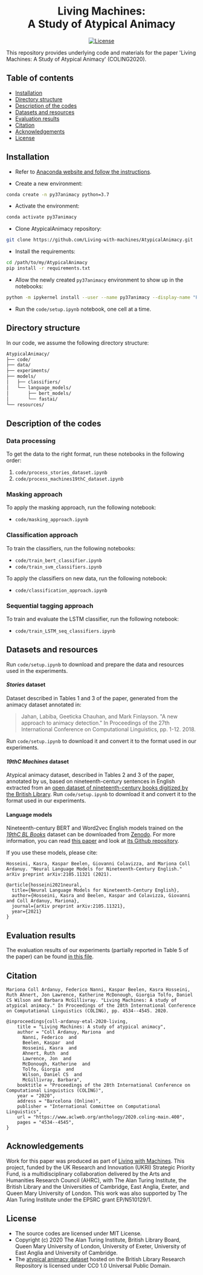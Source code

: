 <div align="center">
    <h1>Living Machines:<br>
      A Study of Atypical Animacy</h1>
</div>
 
<p align="center">
    <a href="https://github.com/Living-with-machines/AtypicalAnimacy/blob/main/LICENSE">
        <img alt="License" src="https://img.shields.io/badge/License-MIT-yellow.svg">
    </a>
    <br/>
</p>

This repository provides underlying code and materials for the paper 'Living Machines: A Study of Atypical Animacy' (COLING2020).

## Table of contents

* [Installation](https://github.com/Living-with-machines/AtypicalAnimacy/#installation)
* [Directory structure](https://github.com/Living-with-machines/AtypicalAnimacy/#directory-structure)
* [Description of the codes](https://github.com/Living-with-machines/AtypicalAnimacy/#description-of-the-codes)
* [Datasets and resources](https://github.com/Living-with-machines/AtypicalAnimacy/#datasets-and-resources)
* [Evaluation results](https://github.com/Living-with-machines/AtypicalAnimacy/#evaluation-results)
* [Citation](https://github.com/Living-with-machines/AtypicalAnimacy/#citation)
* [Acknowledgements](https://github.com/Living-with-machines/AtypicalAnimacy/#acknowledgements)
* [License](https://github.com/Living-with-machines/AtypicalAnimacy/#license)

## Installation

* Refer to [Anaconda website and follow the instructions](https://docs.anaconda.com/anaconda/install/).

* Create a new environment:

```bash
conda create -n py37animacy python=3.7
```

* Activate the environment:

```bash
conda activate py37animacy
```

* Clone AtypicalAnimacy repository:

```bash
git clone https://github.com/Living-with-machines/AtypicalAnimacy.git
```

* Install the requirements:

```bash
cd /path/to/my/AtypicalAnimacy
pip install -r requirements.txt
```

* Allow the newly created `py37animacy` environment to show up in the notebooks:

```bash
python -m ipykernel install --user --name py37animacy --display-name "Python (py37animacy)"
```

* Run the `code/setup.ipynb` notebook, one cell at a time.


## Directory structure

In our code, we assume the following directory structure:

```bash
AtypicalAnimacy/
├── code/
├── data/
├── experiments/
├── models/
│   ├── classifiers/
│   └── language_models/
│       ├── bert_models/
│       └── fastai/
└── resources/
```

## Description of the codes

### Data processing
To get the data to the right format, run these notebooks in the following order:
1. `code/process_stories_dataset.ipynb`
2. `code/process_machines19thC_dataset.ipynb`

### Masking approach

To apply the masking approach, run the following notebook:
* `code/masking_approach.ipynb`

### Classification approach

To train the classifiers, run the following notebooks:
* `code/train_bert_classifier.ipynb`
* `code/train_svm_classifiers.ipynb`

To apply the classifiers on new data, run the following notebook:
* `code/classification_approach.ipynb`

### Sequential tagging approach
To train and evaluate the LSTM classifier, run the following notebook:
* `code/train_LSTM_seq_classifiers.ipynb`

## Datasets and resources

Run `code/setup.ipynb` to download and prepare the data and resources used in the experiments.

#### _Stories_ dataset
Dataset described in Tables 1 and 3 of the paper, generated from the animacy dataset annotated in:
  > Jahan, Labiba, Geeticka Chauhan, and Mark Finlayson. "A new approach to animacy detection." In Proceedings of the 27th International Conference on Computational Linguistics, pp. 1-12. 2018.

Run `code/setup.ipynb` to download it and convert it to the format used in our experiments.
  
#### _19thC Machines_ dataset
Atypical animacy dataset, described in Tables 2 and 3 of the paper, annotated by us, based on nineteenth-century sentences in English extracted from an [open dataset of nineteenth-century books digitized by the British Library](https://data.bl.uk/digbks/db14.html). Run `code/setup.ipynb` to download it and convert it to the format used in our experiments.

#### Language models
Nineteenth-century BERT and Word2vec English models trained on the [_19thC BL Books_](https://data.bl.uk/digbks/db14.html) dataset can be downloaded from [Zenodo](https://zenodo.org/record/4782245). For more information, you can read [this paper](https://arxiv.org/abs/2105.11321) and look at [its Github repository](https://github.com/Living-with-machines/histLM).

If you use these models, please cite:
```
Hosseini, Kasra, Kaspar Beelen, Giovanni Colavizza, and Mariona Coll Ardanuy. "Neural Language Models for Nineteenth-Century English." arXiv preprint arXiv:2105.11321 (2021).
```

```
@article{hosseini2021neural,
  title={Neural Language Models for Nineteenth-Century English},
  author={Hosseini, Kasra and Beelen, Kaspar and Colavizza, Giovanni and Coll Ardanuy, Mariona},
  journal={arXiv preprint arXiv:2105.11321},
  year={2021}
}
```

## Evaluation results

The evaluation results of our experiments (partially reported in Table 5 of the paper) can be found [in this file](https://github.com/Living-with-machines/AtypicalAnimacy/blob/main/evaluation.md).

## Citation

```
Mariona Coll Ardanuy, Federico Nanni, Kaspar Beelen, Kasra Hosseini, Ruth Ahnert, Jon Lawrence, Katherine McDonough, Giorgia Tolfo, Daniel CS Wilson and Barbara McGillivray. "Living Machines: A study of atypical animacy." In Proceedings of the 28th International Conference on Computational Linguistics (COLING), pp. 4534--4545. 2020.
```

```
@inproceedings{coll-ardanuy-etal-2020-living,
    title = "Living Machines: A study of atypical animacy",
    author = "Coll Ardanuy, Mariona  and
      Nanni, Federico  and
      Beelen, Kaspar  and
      Hosseini, Kasra  and
      Ahnert, Ruth  and
      Lawrence, Jon  and
      McDonough, Katherine  and
      Tolfo, Giorgia  and
      Wilson, Daniel CS  and
      McGillivray, Barbara",
    booktitle = "Proceedings of the 28th International Conference on Computational Linguistics (COLING)",
    year = "2020",
    address = "Barcelona (Online)",
    publisher = "International Committee on Computational Linguistics",
    url = "https://www.aclweb.org/anthology/2020.coling-main.400",
    pages = "4534--4545",
}
```

## Acknowledgements

Work for this paper was produced as part of [Living with Machines](http://livingwithmachines.ac.uk/). This project, funded by the UK Research and Innovation (UKRI) Strategic Priority Fund, is a multidisciplinary collaboration delivered by the Arts and Humanities Research Council (AHRC), with The Alan Turing Institute, the British Library and the Universities of Cambridge, East Anglia, Exeter, and Queen Mary University of London. This work was also supported by The Alan Turing Institute under the EPSRC grant EP/N510129/1.

## License

- The source codes are licensed under MIT License.
- Copyright (c) 2020 The Alan Turing Institute, British Library Board, Queen Mary University of London, University of Exeter, University of East Anglia and University of Cambridge.
- The [atypical animacy dataset](https://bl.iro.bl.uk/work/ns/323177af-6081-4e93-8aaf-7932ca4a390a) hosted on the British Library Research Repository is licensed under CC0 1.0 Universal Public Domain.
